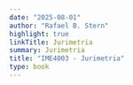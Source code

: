 ```yaml
---
date: "2025-08-01"
author: "Rafael B. Stern"
highlight: true
linkTitle: Jurimetria
summary: Jurimetria
title: "IME4003 - Jurimetria"
type: book
---
```

